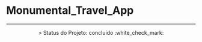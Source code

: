 # Monumental_Travel_App

---

<p align="center">
 > Status do Projeto: concluído :white_check_mark:
</p>


